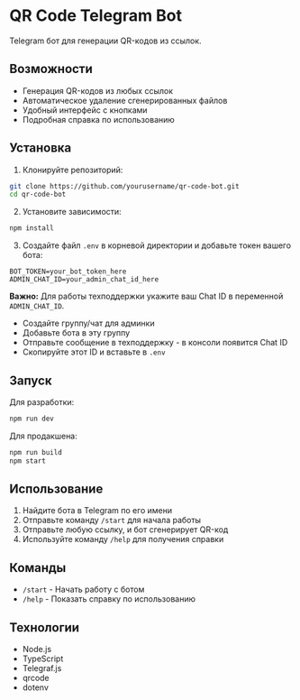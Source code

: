 # QR Code Telegram Bot

Telegram бот для генерации QR-кодов из ссылок.

## Возможности

- Генерация QR-кодов из любых ссылок
- Автоматическое удаление сгенерированных файлов
- Удобный интерфейс с кнопками
- Подробная справка по использованию

## Установка

1. Клонируйте репозиторий:
```bash
git clone https://github.com/yourusername/qr-code-bot.git
cd qr-code-bot
```

2. Установите зависимости:
```bash
npm install
```

3. Создайте файл `.env` в корневой директории и добавьте токен вашего бота:
```
BOT_TOKEN=your_bot_token_here
ADMIN_CHAT_ID=your_admin_chat_id_here
```

**Важно:** Для работы техподдержки укажите ваш Chat ID в переменной `ADMIN_CHAT_ID`. 
- Создайте группу/чат для админки
- Добавьте бота в эту группу
- Отправьте сообщение в техподдержку - в консоли появится Chat ID
- Скопируйте этот ID и вставьте в `.env`

## Запуск

Для разработки:
```bash
npm run dev
```

Для продакшена:
```bash
npm run build
npm start
```

## Использование

1. Найдите бота в Telegram по его имени
2. Отправьте команду `/start` для начала работы
3. Отправьте любую ссылку, и бот сгенерирует QR-код
4. Используйте команду `/help` для получения справки

## Команды

- `/start` - Начать работу с ботом
- `/help` - Показать справку по использованию

## Технологии

- Node.js
- TypeScript
- Telegraf.js
- qrcode
- dotenv 